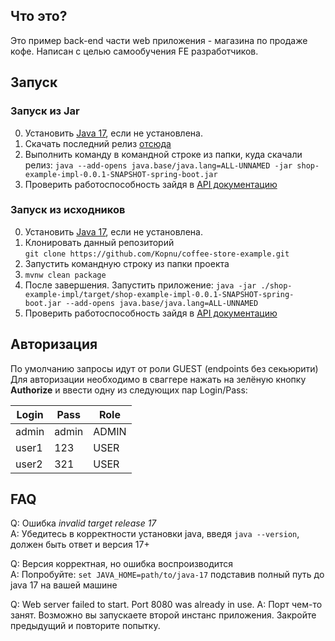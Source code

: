 ## Что это?
Это пример back-end части web приложения - магазина по продаже кофе. Написан с целью самообучения FE разработчиков. 

## Запуск
### Запуск из Jar
0. Установить [Java 17](https://www.oracle.com/java/technologies/downloads/#jdk17-windows), если не установлена.
1. Скачать последний релиз [отсюда](https://github.com/Kopnu/coffee-store-example/releases/tag/v0.0.1)
2. Выполнить команду в командной строке из папки, куда скачали релиз:
   ``java --add-opens java.base/java.lang=ALL-UNNAMED -jar shop-example-impl-0.0.1-SNAPSHOT-spring-boot.jar``
5. Проверить работоспособность зайдя в [API документацию](http://localhost:8080/swagger-ui/index.html#/)

### Запуск из исходников
0. Установить [Java 17](https://www.oracle.com/java/technologies/downloads/#jdk17-windows), если не установлена.
1. Клонировать данный репозиторий <br>
   ``git clone https://github.com/Kopnu/coffee-store-example.git``
2. Запустить командную строку из папки проекта
3. ``mvnw clean package``
4. После завершения. Запустить приложение: 
   ``java -jar ./shop-example-impl/target/shop-example-impl-0.0.1-SNAPSHOT-spring-boot.jar --add-opens java.base/java.lang=ALL-UNNAMED``
5. Проверить работоспособность зайдя в [API документацию](http://localhost:8080/swagger-ui/index.html#/) 

## Авторизация 
По умолчанию запросы идут от роли GUEST (endpoints без секьюрити)
Для авторизации необходимо в сваггере нажать на зелёную кнопку __Authorize__ и ввести одну из следующих пар Login/Pass:

| Login | Pass  | Role  |
|-------|-------|-------|
| admin | admin | ADMIN |
| user1 | 123   | USER  |
| user2 | 321   | USER  |

## FAQ

Q: Ошибка _invalid target release 17_<br>
A: Убедитесь в корректности установки java, введя ``java --version``, должен быть ответ и версия 17+

Q: Версия корректная, но ошибка воспроизводится<br>
A: Попробуйте: ``set JAVA_HOME=path/to/java-17`` подставив полный путь до java 17 на вашей машине

Q: Web server failed to start. Port 8080 was already in use.
A: Порт чем-то занят. Возможно вы запускаете второй инстанс приложения. Закройте предыдущий и повторите попытку.